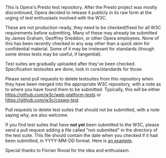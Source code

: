 This is Opera's Presto test repository.
After the Presto project was mostly discontinued,
Opera decided to release it publicly in its raw form
at the urging of test enthusiasts involved with the W3C.

These are not production-ready,
they need to be checked/fixed for all W3C requirements before submitting.
Many of these may already be submitted by
James Graham,
Geoffrey Sneddon,
or other Opera employees.
None of this has been recently checked in any way
other than a quick skim for confidential material.
Some of it may be irrelevant for standards
(though some stress tests may be useful, if tangential).

Test suites are gradually uploaded after they've been checked.
Specification testsuites are done,
look in core/standards for those.

Please send pull requests to delete testsuites from this repository
when they have been merged into the appropriate W3C repository,
with a note as to where you have found them to be submitted.
Typically, this will be either
https://github.com/w3c/web-platform-tests
or
https://github.com/w3c/csswg-test

Pull requests to delete test suites that should not be submitted,
with a note saying why,
are also welcome.

If you find test suites that have **not yet** been submitted to the W3C,
please send a pull request
adding a file called "not-submitted"
in the directory of the test suite.
This file should contain the date
when you checked if it had been submitted,
in YYYY-MM-DD format.
Here is [an example](https://github.com/operasoftware/presto-testo/blob/b8c877781512628e6649ca2302f10a9bfcd4af78/core/standards/css3/cursor/uri/not-submitted).

Special thanks to Florian Rivoal for the idea and enthusiasm.
